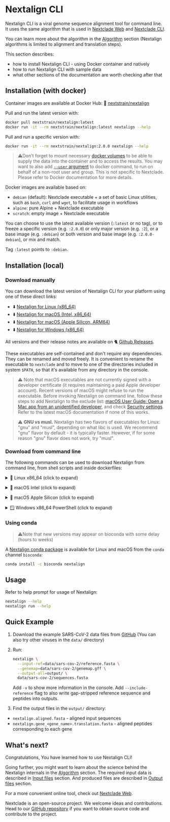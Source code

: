 # Nextalign CLI

Nextalign CLI is a viral genome sequence alignment tool for command line. It uses the same algorithm that is used in [Nextclade Web](nextclade-web) and [Nextclade CLI](nextclade-cli).

You can learn more about the algorithm in the [Algorithm](algorithm) section (Nextalign algorithms is limited to alignment and translation steps).

This section describes:

- how to install Nextalign CLI - using Docker container and natively
- how to run Nextalign CLI with sample data
- what other sections of the documentation are worth checking after that

## Installation (with docker)

Container images are available at Docker Hub: 🐋 [nextstrain/nextalign](https://hub.docker.com/r/nextstrain/nextalign)

Pull and run the latest version with:

```bash
docker pull nextstrain/nextalign:latest
docker run -it --rm nextstrain/nextalign:latest nextalign --help
```

Pull and run a specific version with:

```bash
docker run -it --rm nextstrain/nextalign:2.0.0 nextalign --help
```

> ⚠️Don't forget to mount necessary [docker volumes](https://docs.docker.com/storage/volumes/) to be able to supply the data into the container and to access the results. You may want to also add [`--user` argument](https://docs.docker.com/engine/reference/commandline/run/) to docker command, to run on behalf of a non-root user and group. This is not specific to Nextclade. Please refer to Docker documentation for more details.

Docker images are available based on:

- `debian` (default): Nextclade executable + a set of basic Linux utilities, such as `bash`, `curl` and `wget`, to facilitate usage in workflows
- `alpine`: pure Alpine + Nextclade executable
- `scratch`: empty image + Nextclade executable

You can choose to use the latest available version (`:latest` or no tag), or to freeze a specific version (e.g. `:2.0.0`) or only major version (e.g. `:2`), or a base image (e.g. `:debian`) or both version and base image (e.g. `:2.0.0-debian`), or mix and match.

Tag `:latest` points to `:debian`.

## Installation (local)

### Download manually

You can download the latest version of Nextalign CLI for your platform using one of these direct links:

- ⬇️ [Nextalign for Linux (x86_64)](https://github.com/nextstrain/nextalign/releases/latest/download/nextalign-x86_64-unknown-linux-gnu)
- ⬇️ [Nextalign for macOS (Intel, x86_64)](https://github.com/nextstrain/nextalign/releases/latest/download/nextalign-x86_64-apple-darwin)
- ⬇️ [Nextalign for macOS (Apple Silicon, ARM64)](https://github.com/nextstrain/nextalign/releases/latest/download/nextalign-aarch64-apple-darwin)
- ⬇️ [Nextalign for Windows (x86_64)](https://github.com/nextstrain/nextalign/releases/latest/download/nextclade-x86_64-pc-windows-gnu.exe)

All versions and their release notes are available on 🐈 [Github Releases](https://github.com/nextstrain/nextclade/releases).

These executables are self-contained and don't require any dependencies. They can be renamed and moved freely. It is convenient to rename the executable to `nextclade` and to move to one of the directories included in system `$PATH`, so that it's available from any directory in the console.

> ⚠️ Note that macOS executables are not currently signed with a developer certificate (it requires maintaining a paid Apple developer account). Recent versions of macOS might refuse to run the executable. Before invoking Nextalign on command line, follow these steps to add Nextalign to the exclude list:
> <a target="_blank" rel="noopener noreferrer" href="https://support.apple.com/guide/mac-help/open-a-mac-app-from-an-unidentified-developer-mh40616/mac">
> macOS User Guide: Open a Mac app from an unidentified developer</a>, and check <a target="_blank" rel="noopener noreferrer" href="https://support.apple.com/en-us/HT202491">
> Security settings</a>. Refer to the latest macOS documentation if none of this works.

> ⚠️ **GNU vs musl.** Nextalign has two flavors of executables for Linux: "gnu" and "musl", depending on what libc is used. We recommend "gnu" flavor by default - it is typically faster. However, if for some reason "gnu" flavor does not work, try "musl".

### Download from command line

The following commands can be used to download Nextalign from command line, from shell scripts and inside dockerfiles:

<p>
<details>
<summary>
🐧 Linux x86_64 (click to expand)
</summary>

Download latest version:

```bash
curl -fsSL "https://github.com/nextstrain/nextalign/releases/latest/download/nextalign-x86_64-unknown-linux-gnu" -o "nextalign" && chmod +x nextalign
```

Download specific version:

```bash
curl -fsSL "https://github.com/nextstrain/nextclade/releases/download/2.0.0/nextalign-x86_64-unknown-linux-gnu" -o "nextalign" && chmod +x nextalign
```

</details>
</p>

<p>
<details>
<summary>
🍏 macOS Intel (click to expand)
</summary>

Download latest version:

```bash
curl -fsSL "https://github.com/nextstrain/nextclade/releases/latest/download/nextalign-x86_64-apple-darwin" -o "nextalign" && chmod +x nextalign
```

Download specific version:

```bash
curl -fsSL "https://github.com/nextstrain/nextclade/releases/download/2.0.0/nextalign-x86_64-apple-darwin" -o "nextalign" && chmod +x nextalign
```

</details>
</p>

<p>
<details>
<summary>
🍎 macOS Apple Silicon (click to expand)
</summary>

Download latest version:

```bash
curl -fsSL "https://github.com/nextstrain/nextclade/releases/latest/download/nextalign-aarch64-apple-darwin" -o "nextalign" && chmod +x nextalign
```

Download specific version:

```bash
curl -fsSL "https://github.com/nextstrain/nextclade/releases/download/2.0.0/nextalign-aarch64-apple-darwin" -o "nextalign" && chmod +x nextalign
```

</details>
</p>

<p>
<details>
<summary>
🪟 Windows x86_64 PowerShell (click to expand)
</summary>

Download latest version:

```
Invoke-WebRequest https://github.com/nextstrain/nextclade/releases/latest/download/nextalign-x86_64-pc-windows-gnu.exe -O nextalign.exe
```

Download specific version:

```
Invoke-WebRequest https://github.com/nextstrain/nextclade/releases/download/2.0.0/nextalign-x86_64-pc-windows-gnu.exe -O nextalign.exe
```

</details>
</p>

### Using conda

> ⚠️Note that new versions may appear on bioconda with some delay (hours to weeks)

A [Nextalign conda package](https://anaconda.org/bioconda/nextalign) is available for Linux and macOS from the `conda` channel `bioconda`:

```bash
conda install -c bioconda nextalign
```

## Usage

Refer to help prompt for usage of Nextalign:

```bash
nextalign --help
nextalign run --help
```

## Quick Example

1. Download the example SARS-CoV-2 data files from [GitHub](https://github.com/nextstrain/nextclade_data/tree/master/data/datasets/sars-cov-2/references/MN908947/versions/2021-10-11T19:00:32Z/files)
   (You can also try other viruses in the `data/` directory)

2. Run:

   ```bash
   nextalign \
     --input-ref=data/sars-cov-2/reference.fasta \
     --genemap=data/sars-cov-2/genemap.gff \
     --output-all=output/ \
     data/sars-cov-2/sequences.fasta
   ```

   Add `-v` to show more information in the console. Add `--include-reference` flag to also write gap-stripped reference sequence and peptides into outputs.

3. Find the output files in the `output/` directory:

- `nextalign.aligned.fasta` - aligned input sequences
- `nextalign.gene_<gene_name>.translation.fasta` - aligned peptides corresponding to each gene

## What's next?

Congratulations, You have learned how to use Nextalign CLI!

Going further, you might want to learn about the science behind the Nextalign internals in the [Algorithm](algorithm) section. The required input data is described in [Input files](input-files) section. And produced files are described in [Output files](output-files) section.

For a more convenient online tool, check out [Nextclade Web](nextclade-web).

Nextclade is an open-source project. We welcome ideas and contributions. Head to our [GitHub repository](https://github.com/nextstrain/nextclade) if you want to obtain source code and contribute to the project.
